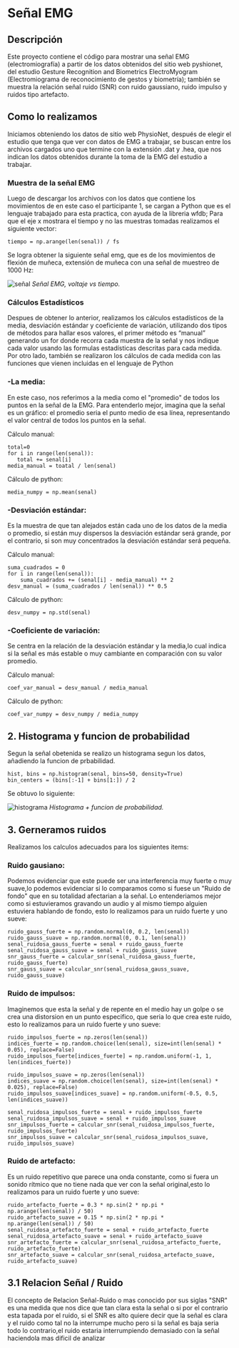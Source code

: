 # Señal EMG

## Descripción 
Este proyecto contiene el código para mostrar una señal EMG (electromiografía) a partir de los datos obtenidos del sitio web pyshionet, del estudio Gesture Recognition and Biometrics ElectroMyogram (Electromiograma de reconocimiento de gestos y biometría); también se muestra la relación señal ruido (SNR) con ruido gaussiano, ruido impulso y ruidos tipo artefacto.  

## Como lo realizamos 
Iniciamos obteniendo los datos de sitio web PhysioNet, después de elegir el estudio que tenga que ver con datos de EMG a trabajar, se buscan entre los archivos cargados uno que termine con la extensión .dat y .hea, que nos indican los datos obtenidos durante la toma de la EMG del estudio a trabajar.  
### Muestra de la señal EMG
Luego de descargar los archivos con los datos que contiene los movimientos de en este caso el participante 1, se cargan a Python que es el lenguaje trabajado para esta practica, con ayuda de la libreria wfdb; Para que el eje x mostrara el tiempo y no las muestras tomadas realizamos el siguiente vector:
```pitón
tiempo = np.arange(len(senal)) / fs
```
Se logra obtener la siguiente señal emg, que es de los movimientos de flexión de muñeca, extensión de muñeca con una señal de muestreo de 1000 Hz:

![señal ](https://github.com/user-attachments/assets/48740300-8fb9-4100-830d-b2c84479f3cf)
*Señal EMG, voltaje vs tiempo.*

### Cálculos Estadísticos
Despues de obtener lo anterior, realizamos los cálculos estadísticos de la media, desviación estándar y coeficiente de variación, utilizando dos tipos de métodos para hallar esos valores, el primer método es “manual” generando un for donde recorra cada muestra de la señal y nos indique cada valor usando las formulas estadísticas descritas para cada medida. 
Por otro lado, también se realizaron los cálculos de cada medida con las funciones que vienen incluidas en el lenguaje de Python
### -La media:
En este caso, nos referimos a la media como el "promedio" de todos los puntos en la señal de la EMG. Para entenderlo mejor, imagina que la señal es un gráfico: el promedio seria el punto medio de esa línea, representando el valor central de todos los puntos en la señal. 

 Cálculo manual:
 ``` pitón
total=0
for i in range(len(senal)):
    total += senal[i]
media_manual = toatal / len(senal)
```
Cálculo de python:
``` pitón
media_numpy = np.mean(senal)
```

### -Desviación estándar:
Es la muestra de que tan alejados están cada uno de los datos de la media o promedio, si están muy dispersos la desviación estándar será grande, por el contrario, si son muy concentrados la desviación estándar será pequeña. 

 Cálculo manual:
``` pitón
suma_cuadrados = 0
for i in range(len(senal)):
    suma_cuadrados += (senal[i] - media_manual) ** 2
desv_manual = (suma_cuadrados / len(senal)) ** 0.5 
```
Cálculo de python:
``` pitón
desv_numpy = np.std(senal)
```
### -Coeficiente de variación:
Se centra en la relación de la desviación estándar y la media,lo cual indica si la señal es más estable o muy cambiante en comparación con su valor promedio.

 Cálculo manual:
``` pitón
coef_var_manual = desv_manual / media_manual
```
Cálculo de python:
``` pitón
coef_var_numpy = desv_numpy / media_numpy
```
 
## 2. Histograma y funcion de probabilidad 
Segun la señal obetenida se realizo un histograma segun los datos, añadiendo la funcion de prbabilidad.
``` pitón
hist, bins = np.histogram(senal, bins=50, density=True)
bin_centers = (bins[:-1] + bins[1:]) / 2
```
Se obtuvo lo siguiente:

![histograma](https://github.com/user-attachments/assets/58bee68a-8078-4a61-b5aa-da5a61fba413)
*Histograma + funcion de probabilidad.*

## 3. Gerneramos ruidos 

Realizamos los calculos adecuados para los siguientes items:

### Ruido gausiano: 
Podemos evidenciar que este puede ser una interferencia muy fuerte o muy suave,lo podemos evidenciar si lo comparamos como si fuese un "Ruido de fondo" que en su totalidad afectarian a la señal. Lo entenderiamos mejor como si estuvieramos gravando un audio y al mismo tiempo alguien estuviera hablando de fondo, esto lo realizamos para un ruido fuerte y uno sueve:

```pitón
ruido_gauss_fuerte = np.random.normal(0, 0.2, len(senal))
ruido_gauss_suave = np.random.normal(0, 0.1, len(senal))
senal_ruidosa_gauss_fuerte = senal + ruido_gauss_fuerte
senal_ruidosa_gauss_suave = senal + ruido_gauss_suave
snr_gauss_fuerte = calcular_snr(senal_ruidosa_gauss_fuerte, ruido_gauss_fuerte)
snr_gauss_suave = calcular_snr(senal_ruidosa_gauss_suave, ruido_gauss_suave)
```


### Ruido de impulsos: 
Imaginemos que esta la señal y de repente en el medio hay un golpe o se crea una distorsion en un punto especifico, que seria lo que crea este ruido, esto lo realizamos para un ruido fuerte y uno sueve:

```pitón
ruido_impulsos_fuerte = np.zeros(len(senal))
indices_fuerte = np.random.choice(len(senal), size=int(len(senal) * 0.05), replace=False)
ruido_impulsos_fuerte[indices_fuerte] = np.random.uniform(-1, 1, len(indices_fuerte))

ruido_impulsos_suave = np.zeros(len(senal))
indices_suave = np.random.choice(len(senal), size=int(len(senal) * 0.025), replace=False)
ruido_impulsos_suave[indices_suave] = np.random.uniform(-0.5, 0.5, len(indices_suave))

senal_ruidosa_impulsos_fuerte = senal + ruido_impulsos_fuerte
senal_ruidosa_impulsos_suave = senal + ruido_impulsos_suave
snr_impulsos_fuerte = calcular_snr(senal_ruidosa_impulsos_fuerte, ruido_impulsos_fuerte)
snr_impulsos_suave = calcular_snr(senal_ruidosa_impulsos_suave, ruido_impulsos_suave)
```
### Ruido de artefacto:
Es un ruido repetitivo que parece una onda constante, como si fuera un sonido rítmico que no tiene nada que ver con la señal original,esto lo realizamos para un ruido fuerte y uno sueve:

```pitón
ruido_artefacto_fuerte = 0.3 * np.sin(2 * np.pi * np.arange(len(senal)) / 50)
ruido_artefacto_suave = 0.15 * np.sin(2 * np.pi * np.arange(len(senal)) / 50)
senal_ruidosa_artefacto_fuerte = senal + ruido_artefacto_fuerte
senal_ruidosa_artefacto_suave = senal + ruido_artefacto_suave
snr_artefacto_fuerte = calcular_snr(senal_ruidosa_artefacto_fuerte, ruido_artefacto_fuerte)
snr_artefacto_suave = calcular_snr(senal_ruidosa_artefacto_suave, ruido_artefacto_suave)
```

## 3.1 Relacion Señal / Ruido 

El concepto de Relacion Señal-Ruido o mas conocido por sus siglas "SNR" es una medida que nos dice que tan clara esta la señal o si por el contrario esta tapada por el ruido, si el SNR es alto quiere decir que la señal es clara y el ruido como tal no la interrumpe mucho pero si la señal es baja seria todo lo contrario,el ruido estaria interrumpiendo demasiado con la señal haciendola mas dificil de analizar 









